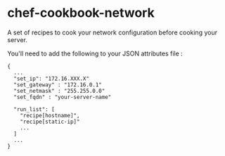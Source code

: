 chef-cookbook-network
=====================

A set of recipes to cook your network configuration before cooking your server.

You'll need to add the following to your JSON attributes file :

`````
{
  ...
  "set_ip": "172.16.XXX.X"
  "set_gateway" : "172.16.0.1"
  "set_netmask" : "255.255.0.0"
  "set_fqdn" : "your-server-name"

  "run_list": [ 
    "recipe[hostname]",
    "recipe[static-ip]"
    ...
  ]
  ...
}
`````
